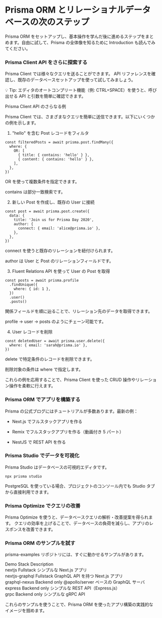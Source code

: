 # Prisma ORM とリレーショナルデータベースの次のステップ

Prisma ORM をセットアップし、基本操作を学んだ後に進めるステップをまとめます。自由に試して、Prisma の全体像を知るために Introduction
 も読んでみてください。

### Prisma Client API をさらに探索する

Prisma Client では様々なクエリを送ることができます。
API リファレンスを確認し、既存のデータベースセットアップを使って試してみましょう。

💡 Tip:
エディタのオートコンプリート機能（例: CTRL+SPACE）を使うと、呼び出せる API と引数を簡単に確認できます。

Prisma Client API のさらなる例

Prisma Client では、さまざまなクエリを簡単に送信できます。以下にいくつかの例を示します。

1. "hello" を含む Post レコードをフィルタ
```
const filteredPosts = await prisma.post.findMany({
  where: {
    OR: [
      { title: { contains: 'hello' } },
      { content: { contains: 'hello' } },
    ],
  },
})
```

OR を使って複数条件を指定できます。

contains は部分一致検索です。

2. 新しい Post を作成し、既存の User に接続
```
const post = await prisma.post.create({
  data: {
    title: 'Join us for Prisma Day 2020',
    author: {
      connect: { email: 'alice@prisma.io' },
    },
  },
})
```

connect を使うと既存のリレーションを紐付けられます。

author は User と Post のリレーションフィールドです。

3. Fluent Relations API を使って User の Post を取得
```
const posts = await prisma.profile
  .findUnique({
    where: { id: 1 },
  })
  .user()
  .posts()
```

関係フィールドを順に辿ることで、リレーション先のデータを取得できます。

profile → user → posts のようにチェーン可能です。

4. User レコードを削除
```
const deletedUser = await prisma.user.delete({
  where: { email: 'sarah@prisma.io' },
})
```

delete で特定条件のレコードを削除できます。

削除対象の条件は where で指定します。

これらの例を応用することで、Prisma Client を使った CRUD 操作やリレーション操作を柔軟に行えます。


### Prisma ORM でアプリを構築する

Prisma の公式ブログにはチュートリアルが多数あります。最新の例：

- Next.js でフルスタックアプリを作る

- Remix でフルスタックアプリを作る（動画付き 5 パート）

- NestJS で REST API を作る

###  Prisma Studio でデータを可視化

Prisma Studio はデータベースの可視的エディタです。
```
npx prisma studio
```

PostgreSQL を使っている場合、プロジェクトのコンソール内でも Studio タブから直接利用できます。

### Prisma Optimize でクエリの改善

Prisma Optimize を使うと、データベースクエリの解析・改善提案を得られます。
クエリの効率を上げることで、データベースの負荷を減らし、アプリのレスポンスを改善できます。

### Prisma ORM のサンプルを試す

prisma-examples
 リポジトリには、すぐに動かせるサンプルがあります。

Demo	Stack	Description  
nextjs	Fullstack	シンプルな Next.js アプリ  
nextjs-graphql	Fullstack	GraphQL API を持つ Next.js アプリ  
graphql-nexus	Backend only	@apollo/server ベースの GraphQL サーバ  
express	Backend only	シンプルな REST API（Express.js）  
grpc	Backend only	シンプルな gRPC API  

これらのサンプルを使うことで、Prisma ORM を使ったアプリ構築の実践的なイメージを掴めます。